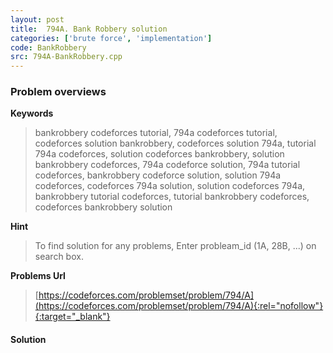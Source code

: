 ```yaml
---
layout: post
title:  794A. Bank Robbery solution
categories: ['brute force', 'implementation']
code: BankRobbery
src: 794A-BankRobbery.cpp
---
```

### **Problem overviews**

**Keywords**
> bankrobbery codeforces tutorial, 794a codeforces tutorial, codeforces solution bankrobbery, codeforces solution 794a, tutorial 794a codeforces, solution codeforces bankrobbery, solution bankrobbery codeforces, 794a codeforce solution, 794a tutorial codeforces, bankrobbery codeforce solution, solution 794a codeforces, codeforces 794a solution, solution codeforces 794a, bankrobbery tutorial codeforces, tutorial bankrobbery codeforces, codeforces bankrobbery solution

**Hint**
> To find solution for any problems, Enter probleam_id (1A, 28B, ...) on search box. 

**Problems Url**
> [https://codeforces.com/problemset/problem/794/A](https://codeforces.com/problemset/problem/794/A){:rel="nofollow"}{:target="_blank"}

#### **Solution**



